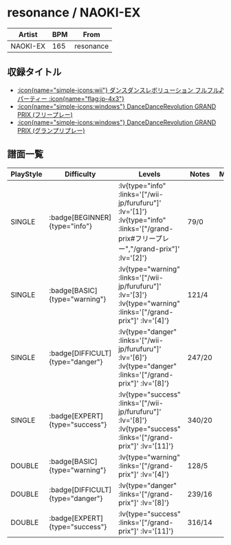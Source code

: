 # resonance / NAOKI-EX

|Artist|BPM|From|
|------|---|----|
|NAOKI-EX|165|resonance|

## 収録タイトル

- [ :icon{name="simple-icons:wii"} ダンスダンスレボリューション フルフル♪パーティー :icon{name="flag:jp-4x3"} ](/wii-jp/furufuru)
- [ :icon{name="simple-icons:windows"} DanceDanceRevolution GRAND PRIX (フリープレー)](/grand-prix#フリープレー)
- [ :icon{name="simple-icons:windows"} DanceDanceRevolution GRAND PRIX (グランプリプレー)](/grand-prix)

## 譜面一覧

|PlayStyle|Difficulty|Levels|Notes|Movie|
|---------|----------|------|-----|-----|
|SINGLE| :badge[BEGINNER]{type="info"} | :lv{type="info" :links='["/wii-jp/furufuru"]' :lv='[1]'}  :lv{type="info" :links='["/grand-prix#フリープレー","/grand-prix"]' :lv='[2]'} |79/0||
|SINGLE| :badge[BASIC]{type="warning"} | :lv{type="warning" :links='["/wii-jp/furufuru"]' :lv='[3]'}  :lv{type="warning" :links='["/grand-prix"]' :lv='[4]'} |121/4||
|SINGLE| :badge[DIFFICULT]{type="danger"} | :lv{type="danger" :links='["/wii-jp/furufuru"]' :lv='[6]'}  :lv{type="danger" :links='["/grand-prix"]' :lv='[8]'} |247/20||
|SINGLE| :badge[EXPERT]{type="success"} | :lv{type="success" :links='["/wii-jp/furufuru"]' :lv='[8]'}  :lv{type="success" :links='["/grand-prix"]' :lv='[11]'} |340/20||
|DOUBLE| :badge[BASIC]{type="warning"} | :lv{type="warning" :links='["/grand-prix"]' :lv='[4]'} |128/5||
|DOUBLE| :badge[DIFFICULT]{type="danger"} | :lv{type="danger" :links='["/grand-prix"]' :lv='[8]'} |239/16||
|DOUBLE| :badge[EXPERT]{type="success"} | :lv{type="success" :links='["/grand-prix"]' :lv='[11]'} |316/14||
